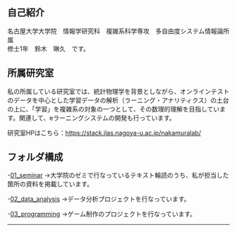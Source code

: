 ## 自己紹介

名古屋大学大学院　情報学研究科　複雑系科学専攻　多自由度システム情報論所属　<br>
修士1年　鈴木　琳久　です。

## 所属研究室

私の所属している研究室では、統計物理学を背景としながら、オンラインテストのデータを中心とした学習データの解析（ラーニング・アナリティクス）の土台の上に、「学習」を複雑系の対象の一つとして、その数理的理解を目指しています。関連して、eラーニングシステムの開発も行っています。<br>

研究室HPはこちら：https://stack.ilas.nagoya-u.ac.jp/nakamuralab/


## フォルダ構成
-[01_seminar](01_seminar/) 
→大学院のゼミで行なっているテキスト輪読のうち、私が担当した箇所の資料を掲載しています。

-[02_data_analysis](02_data_analysis/)
→データ分析プロジェクトを行なっています。

-[03_programming](03_programming/) 
→ゲーム制作のプロジェクトを行なっています。

---
